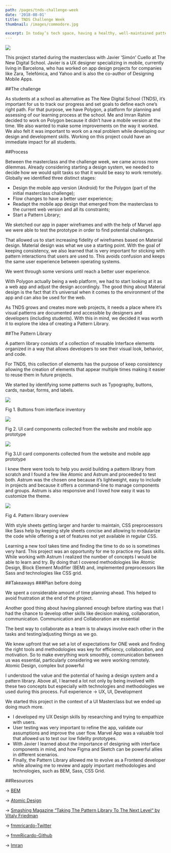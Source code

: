 ```yaml
---
path: /pages/tnds-challenge-week
date: '2018-08-01'
title: TNDS Challenge Week
thumbnail: /images/commodore.jpg

excerpt: In today’s tech space, having a healthy, well-maintained pattern library is considered a central piece of the design and development process, guiding designers and developers to better and more consistent results. This is why, on a recent project, we started working on a pattern library.
---
```


![](./working_dev.jpg)

This project started during the masterclass with Javier ‘Simón’ Cuello at The New Digital School. Javier is a UX designer specializing in mobile, currently living in Barcelona, who has worked on app design projects for companies like Zara, Telefónica, and Yahoo and is also the co-author of Designing Mobile Apps.

##The challenge

As students at a school as alternative as The New Digital School (TNDS), it’s important for us to track our progress and set goals to define each one’s right path. For that purpose, we have Polygon, a platform for planning and assessing of our learning process at the school.
Me and Imran Rahim decided to work on Polygon because it didn’t have a mobile version at the time. We also wanted to make some improvements on the way it worked.
We also felt it was important to work on a real problem while developing our design and development skills. Working on this project could have an immediate impact for all students.

##Process

Between the masterclass and the challenge week, we came across more dilemmas. Already considering starting a design system, we needed to decide how we would split tasks so that it would be easy to work remotely. Globally we identified three distinct stages:

- Design the mobile app version (Android) for the Polygon (part of the initial masterclass challenge);
- Flow changes to have a better user experience;
- Readapt the mobile app design that emerged from the masterclass to the current web version and all its constraints;
- Start a Pattern Library;

We sketched our app in paper wireframes and with the help of Marvel app we were able to test the prototype in order to find potential challenges.

That allowed us to start increasing fidelity of wireframes based on Material design. Material design was what we use a starting point. With the goal of keeping consistency, we also learned that is very important for sticking with pattern interactions that users are used to. This avoids confusion and keeps the same user experience between operating systems.

We went through some versions until reach a better user experience.

With Polygon actually being a web platform, we had to start looking at it as a web app and adjust the design accordingly. The good thing about Material design is the fact that it’s universal when it comes to the environment of the app and can also be used for the web.

As TNDS grows and creates more web projects, it needs a place where it’s visual patterns are documented and accessible by designers and developers (including students). With this in mind, we decided it was worth it to explore the idea of creating a Pattern Library.

##The Pattern Library

A pattern library consists of a collection of reusable Interface elements organized in a way that allows developers to see their visual look, behavior, and code.

For TNDS, this collection of elements has the purpose of keep consistency allowing the creation of elements that appear multiple times making it easier to reuse them in future projects.

We started by identifying some patterns such as Typography, buttons, cards, navbar, forms, and labels.

![](./buttons.png)

Fig 1. Buttons from interface inventory

![](./cards.png)

Fig 2. UI card components collected from the website and mobile app prototype

![](./cards_1.png)

Fig 3.UI card components collected from the website and mobile app prototype

I knew there were tools to help you avoid building a pattern library from scratch and I found a few like Atomic and Astrum and proceeded to test both. Astrum was the chosen one because it’s lightweight, easy to include in projects and because it offers a command-line to manage components and groups. Astrum is also responsive and I loved how easy it was to customize the theme.

![](./Pattern-library-overwiew.png)

Fig 4. Pattern library overview

With style sheets getting larger and harder to maintain, CSS preprocessors like Sass help by keeping style sheets concise and allowing to modularize the code while offering a set of features not yet available in regular CSS.

Learning a new tool takes time and finding the time to do so is sometimes very hard. This project was an opportunity for me to practice my Sass skills.
While working with Astrum I realized the number of concepts I would be able to learn and try. By doing that I covered methodologies like Atomic Design, Block Element Modifier (BEM) and, implemented preprocessors like Sass and technologies like CSS grid.

##Takeaways
###Plan before doing

We spent a considerable amount of time planning ahead. This helped to avoid frustration at the end of the project.

Another good thing about having planned enough before starting was that I had the chance to develop other skills like decision making, collaboration, communication.
Communication and Collaboration are essential

The best way to collaborate as a team is to always involve each other in the tasks and testing/adjusting things as we go.

We knew upfront that we set a lot of expectations for ONE week and finding the right tools and methodologies was key for efficiency, collaboration, and motivation. So to make everything work smoothly, communication between us was essential, particularly considering we were working remotely.
Atomic Design, complex but powerful

I understood the value and the potential of having a design system and a pattern library. Above all, I learned a lot not only by being involved with these two concepts but especially with technologies and methodologies we used during this process.
Full experience -> UX, UI, Development

We started this project in the context of a UI Masterclass but we ended up doing much more.

- I developed my UX Design skills by researching and trying to empathize with users.
- User testing was very important to refine the app, validate our assumptions and improve the user flow. Marvel App was a valuable tool that allowed us to test our low fidelity prototypes.
- With Javier I learned about the importance of designing with interface components in mind, and how Figma and Sketch can be powerful allies in different scenarios.
- Finally, the Pattern Library allowed me to evolve as a Frontend developer while allowing me to review and apply important methodologies and technologies, such as BEM, Sass, CSS Grid.

##Resources

→ [BEM](http://getbem.com/)

→ [Atomic Design](http://bradfrost.com/blog/post/atomic-web-design/)

→ [Smashing Magazine “Taking The Pattern Library To The Next Level“ by Vitaly Friedman](https://www.smashingmagazine.com/taking-pattern-libraries-next-level/)

→ [fmmricardo-Twitter](https://twitter.com/FMMRicardo)

→ [fmmRicardo-Github](https://github.com/fmmricardo)

→ [Imran](https://twitter.com/imran_rahim_pt)
